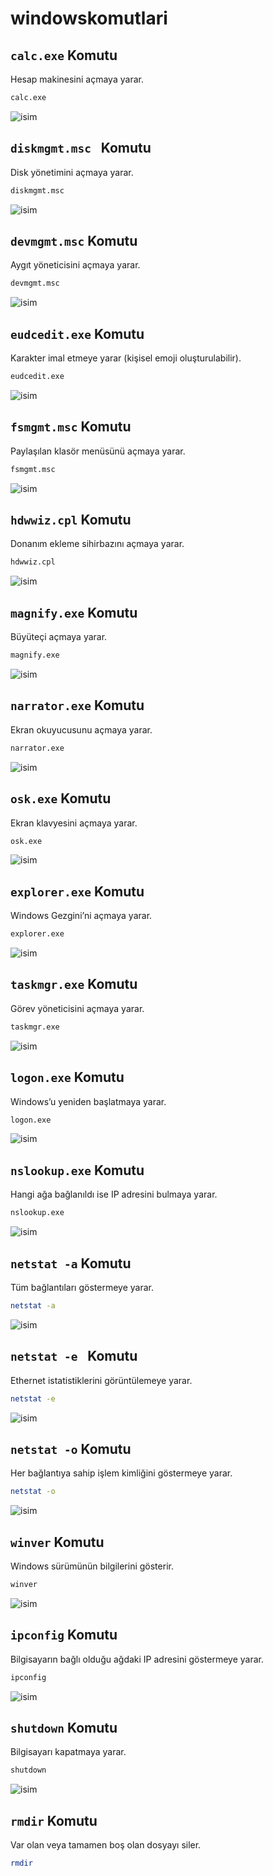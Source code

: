 # windowskomutlari
 

## `calc.exe` Komutu
Hesap makinesini açmaya yarar.
```Bash
calc.exe
```

![isim](Images1/calc.png " Komutu")



## `diskmgmt.msc ` Komutu
Disk yönetimini açmaya yarar.

```Bash
diskmgmt.msc
```

![isim](Images1/disk.png " Komutu")



## `devmgmt.msc` Komutu
Aygıt yöneticisini açmaya yarar.

```Bash
devmgmt.msc
```

![isim](Images1/3.png " Komutu")



## `eudcedit.exe` Komutu
Karakter imal etmeye yarar (kişisel emoji oluşturulabilir).

```Bash
eudcedit.exe
```

![isim](Images1/4.png " Komutu")



## `fsmgmt.msc` Komutu
Paylaşılan klasör menüsünü açmaya yarar.

```Bash
fsmgmt.msc
```

![isim](Images1/5.png " Komutu")



## `hdwwiz.cpl` Komutu
Donanım ekleme sihirbazını açmaya yarar.

```Bash
hdwwiz.cpl
```

![isim](Images1/6.png " Komutu")



## `magnify.exe` Komutu
Büyüteçi açmaya yarar.
```Bash
magnify.exe
```

![isim](Images1/7.png "Komutu")



## `narrator.exe` Komutu
Ekran okuyucusunu açmaya yarar.

```Bash
narrator.exe
```

![isim](Images1/8.png "Komutu")



## `osk.exe` Komutu
Ekran klavyesini açmaya yarar.

```Bash
osk.exe
```

![isim](Images1/9.png " Komutu")



## `explorer.exe` Komutu
Windows Gezgini’ni açmaya yarar.

```Bash
explorer.exe
```

![isim](Images1/10.png " Komutu")



## `taskmgr.exe` Komutu
Görev yöneticisini açmaya yarar.

```Bash
taskmgr.exe
```

![isim](Images1/11.png " Komutu")



## `logon.exe` Komutu
Windows’u yeniden başlatmaya yarar.
```Bash
logon.exe
```

![isim](Images1/12.png " Komutu")



## `nslookup.exe` Komutu
Hangi ağa bağlanıldı ise IP adresini bulmaya yarar.

```Bash
nslookup.exe
```

![isim](Images1/13.png "Komutu")



## `netstat -a` Komutu
Tüm bağlantıları göstermeye yarar.
```Bash
netstat -a
```

![isim](Images1/14.png "Komutu")




## `netstat -e ` Komutu
Ethernet istatistiklerini görüntülemeye yarar.

```Bash
netstat -e
```

![isim](Images1/15.png "Komutu")



## `netstat -o` Komutu
Her bağlantıya sahip işlem kimliğini göstermeye yarar.

```Bash
netstat -o
```

![isim](Images1/16.png "Komutu")



## `winver` Komutu
Windows sürümünün bilgilerini gösterir.
```Bash
winver
```

![isim](Images1/17.png "Komutu")



## `ipconfig` Komutu
Bilgisayarın bağlı olduğu ağdaki IP adresini göstermeye yarar.

```Bash
ipconfig
```

![isim](Images1/18.png "Komutu")


## `shutdown` Komutu
Bilgisayarı kapatmaya yarar.

```Bash
shutdown
```

![isim](Images1/19.png "Komutu")



## `rmdir` Komutu
Var olan veya tamamen boş olan dosyayı siler.

```Bash
rmdir
```

